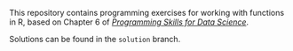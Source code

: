 This repository contains programming exercises for working with functions in R, 
based on Chapter 6 of [_Programming Skills for Data Science_](https://programming-for-data-science.github.io/).
 
Solutions can be found in the `solution` branch.